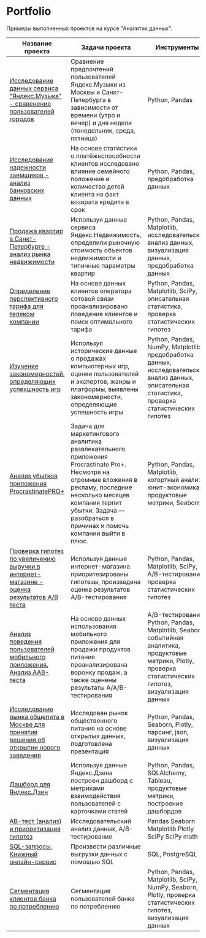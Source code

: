 # Portfolio
Примеры выполненных проектов на курсе "Аналитик данных".

 Название проекта | Задачи проекта | Инструменты |
| -------------------- | --------------------- |---------------------------|
 [Исследование данных сервиса "Яндекс.Музыка" - сравенение пользователей городов](https://github.com/ZubarevNikita/Portfolio/blob/main/01_%D0%98%D1%81%D1%81%D0%BB%D0%B5%D0%B4%D0%BE%D0%B2%D0%B0%D0%BD%D0%B8%D0%B5%20%D0%B4%D0%B0%D0%BD%D0%BD%D1%8B%D1%85%20%D1%81%D0%B5%D1%80%D0%B2%D0%B8%D1%81%D0%B0%20%D0%AF%D0%BD%D0%B4%D0%B5%D0%BA%D1%81.%D0%9C%D1%83%D0%B7%D1%8B%D0%BA%D0%B0%20-%20%D1%81%D1%80%D0%B0%D0%B2%D0%BD%D0%B5%D0%BD%D0%B8%D0%B5%20%D0%BF%D0%BE%D0%BB%D1%8C%D0%B7%D0%BE%D0%B2%D0%B0%D1%82%D0%B5%D0%BB%D0%B5%D0%B9%20%D0%B4%D0%B2%D1%83%D1%85%20%D0%B3%D0%BE%D1%80%D0%BE%D0%B4%D0%BE%D0%B2.ipynb)  | Сравнение предпочтений пользователей Яндекс.Музыки из Москвы и Санкт-Петербурга в зависимости от времени (утро и вечер) и дня недели (понедельник, среда, пятница)  | Python, Pandas |
 [Исследование надежности заемщиков - анализ банковских данных](https://github.com/ZubarevNikita/Portfolio/blob/main/02_%D0%98%D1%81%D1%81%D0%BB%D0%B5%D0%B4%D0%BE%D0%B2%D0%B0%D0%BD%D0%B8%D0%B5%20%D0%BD%D0%B0%D0%B4%D1%91%D0%B6%D0%BD%D0%BE%D1%81%D1%82%D0%B8%20%D0%B7%D0%B0%D0%B5%D0%BC%D1%89%D0%B8%D0%BA%D0%BE%D0%B2%20-%20%D0%B0%D0%BD%D0%B0%D0%BB%D0%B8%D0%B7%20%D0%B1%D0%B0%D0%BD%D0%BA%D0%BE%D0%B2%D1%81%D0%BA%D0%B8%D1%85%20%D0%B4%D0%B0%D0%BD%D0%BD%D1%8B%D1%85.ipynb)  | На основе статистики о платёжеспособности клиентов исследовано влияние семейного положение и количество детей клиента на факт возврата кредита в срок   | Python, Pandas, предобработка данных |
 [Продажа квартир в Санкт-Петербурге - анализ рынка недвижимости](https://github.com/ZubarevNikita/Portfolio/blob/main/03_%D0%98%D1%81%D1%81%D0%BB%D0%B5%D0%B4%D0%BE%D0%B2%D0%B0%D0%BD%D0%B8%D0%B5_%D0%BE%D0%B1%D1%8A%D1%8F%D0%B2%D0%BB%D0%B5%D0%BD%D0%B8%D0%B9_%D0%BE_%D0%BF%D1%80%D0%BE%D0%B4%D0%B0%D0%B6%D0%B5_%D0%BA%D0%B2%D0%B0%D1%80%D1%82%D0%B8%D1%80.ipynb)  | Используя данные сервиса Яндекс.Недвижимость, определили  рыночную стоимость объектов недвижимости и типичные параметры квартир  | Python, Pandas, Matplotlib, исследовательский анализ данных, визуализация данных, предобработка данных |
 [Определение перспективного тарифа для телеком компании](https://github.com/ZubarevNikita/Portfolio/blob/main/04_%D0%9E%D0%BF%D1%80%D0%B5%D0%B4%D0%B5%D0%BB%D0%B5%D0%BD%D0%B8%D0%B5_%D0%BF%D0%B5%D1%80%D1%81%D0%BF%D0%B5%D0%BA%D1%82%D0%B8%D0%B2%D0%BD%D0%BE%D0%B3%D0%BE_%D1%82%D0%B0%D1%80%D0%B8%D1%84%D0%B0_%D0%B4%D0%BB%D1%8F_%D1%82%D0%B5%D0%BB%D0%B5%D0%BA%D0%BE%D0%BC_%D0%BA%D0%BE%D0%BC%D0%BF%D0%B0%D0%BD%D0%B8%D0%B8.ipynb)  | На основе данных клиентов оператора сотовой связи проанализировано поведение клиентов и поиск оптимального тарифа  | Python, Pandas, Matplotlib, SciPy, описательная статистика, проверка статистических гипотез |
 [Изучение закономерностей, определяющих успехшность игр](https://github.com/ZubarevNikita/Portfolio/blob/main/05_%D0%90%D0%BD%D0%B0%D0%BB%D0%B8%D0%B7_%D0%B8%D0%B3%D1%80%D0%BE%D0%B2%D1%8B%D1%85_%D0%BF%D1%80%D0%BE%D0%B4%D1%83%D0%BA%D1%82%D0%BE%D0%B2.ipynb)  | Используя исторические данные о продажах компьютерных игр, оценки пользователей и экспертов, жанры и платформы, выявлены закономерности, определяющие успешность игры  | Python, Pandas, NumPy, Matplotlib, предобработка данных, исследовательский анализ данных, описательная статистика, проверка статистических гипотез |
 [Анализ убытков приложения ProcrastinatePRO+](https://github.com/ZubarevNikita/Portfolio/blob/main/06_%D0%90%D0%BD%D0%B0%D0%BB%D0%B8%D0%B7_%D1%83%D0%B1%D1%8B%D1%82%D0%BA%D0%BE%D0%B2_%D0%BF%D1%80%D0%B8%D0%BB%D0%BE%D0%B6%D0%B5%D0%BD%D0%B8%D1%8F_PROcratinate%2B.ipynb)  | Задача для маркетингового аналитика развлекательного приложения Procrastinate Pro+. Несмотря на огромные вложения в рекламу, последние несколько месяцев компания терпит убытки. Задача — разобраться в причинах и помочь компании выйти в плюс.  | Python, Pandas, Matplotlib, когортный анализ, юнит-экономика, продуктовые метрики, Seaborn |
 [Проверка гипотез по увеличению выручки в интернет-магазине - оценка результатов А/В теста](https://github.com/ZubarevNikita/Portfolio/blob/main/07_%D0%90%D0%BD%D0%B0%D0%BB%D0%B8%D1%82%D0%B8%D0%BA%D0%B0_%D0%BA%D1%80%D1%83%D0%BF%D0%BD%D0%BE%D0%B3%D0%BE_%D0%B8%D0%BD%D1%82%D0%B5%D1%80%D0%BD%D0%B5%D1%82-%D0%BC%D0%B0%D0%B3%D0%B0%D0%B7%D0%B8%D0%BD%D0%B0.AB-%D1%82%D0%B5%D1%81%D1%82.ipynb) | Используя данные интернет-магазина приоритезированы гипотезы, произведена оценка результатов A/B-тестирования  | Python, Pandas, Matplotlib, SciPy, A/B-тестирование, проверка статистических гипотез |
  [Анализ поведения пользователей мобильного приложения. Анализ ААВ-теста](https://github.com/ZubarevNikita/Portfolio/blob/main/08_%D0%90%D0%BD%D0%B0%D0%BB%D0%B8%D0%B7_%D0%BF%D0%BE%D0%B2%D0%B5%D0%B4%D0%B5%D0%BD%D0%B8%D1%8F_%D0%BF%D0%BE%D0%BB%D1%8C%D0%B7%D0%BE%D0%B2%D0%B0%D1%82%D0%B5%D0%BB%D0%B5%D0%B9_%D0%BC%D0%BE%D0%B1%D0%B8%D0%BB%D1%8C%D0%BD%D0%BE%D0%B3%D0%BE_%D0%BF%D1%80%D0%B8%D0%BB%D0%BE%D0%B6%D0%B5%D0%BD%D0%B8%D1%8F.%D0%90%D0%BD%D0%B0%D0%BB%D0%B8%D0%B7_AAB-%D1%82%D0%B5%D1%81%D1%82%D0%B0.ipynb)  | На основе данных использования мобильного приложения для продажи продуктов питания проанализирована воронку продаж, а также оценены результаты A/A/B-тестирования  | A/B-тестирование, Python, Pandas, Matplotlib, Seaborn, событийная аналитика, продуктовые метрики, Plotly, проверка статистических гипотез, визуализация данных |
 [Исследование рынка общепита в Москве для принятия решения об открытии нового заведения](https://github.com/ZubarevNikita/Portfolio/blob/main/09_%D0%90%D0%BD%D0%B0%D0%BB%D0%B8%D0%B7_%D1%80%D1%8B%D0%BD%D0%BA%D0%B0_%D0%B7%D0%B0%D0%B2%D0%B5%D0%B4%D0%B5%D0%BD%D0%B8%D0%B9_%D0%BE%D0%B1%D1%89%D0%B5%D1%81%D1%82%D0%B2%D0%B5%D0%BD%D0%BD%D0%BE%D0%B3%D0%BE_%D0%BF%D0%B8%D1%82%D0%B0%D0%BD%D0%B8%D1%8F_%D0%B3%D0%BE%D1%80%D0%BE%D0%B4%D0%B0_%D0%9C%D0%BE%D1%81%D0%BA%D0%B2%D1%8B.ipynb) | Исследован рынок общественного питания на основе открытых данных, подготовлена презентация | Python, Pandas, Seaborn, Plotly, парсинг, json, визуализация данных |
 [Дашборд для Яндекс.Дзен](https://github.com/ZubarevNikita/Portfolio/blob/main/10_%D0%94%D0%B0%D1%88%D0%B1%D0%BE%D1%80%D0%B4_%D0%B4%D0%BB%D1%8F_%D0%AF%D0%BD%D0%B4%D0%B5%D0%BA%D1%81.%D0%94%D0%B7%D0%B5%D0%BD.ipynb)  | Используя данные Яндекс.Дзена построен дашборд с метриками взаимодействия пользователей с карточками статей  | Python, Pandas, SQLAlchemy, Tableau, продуктовые метрики, построение дашбордов |
 [AB-тест (анализ) и приоретизация гипотез](https://github.com/ZubarevNikita/Portfolio/blob/main/11_AB-%D1%82%D0%B5%D1%81%D1%82_%D0%B8_%D0%BF%D1%80%D0%B8%D0%BE%D1%80%D0%B5%D1%82%D0%B8%D0%B7%D0%B0%D1%86%D0%B8%D1%8F_%D0%B3%D0%B8%D0%BF%D0%BE%D1%82%D0%B5%D0%B7.ipynb)  | Исследовательский анализ данных, A/B-тестирование  | Pandas Seaborn Matplotlib Plotly SciPy SciPy math |
[SQL-запросы. Книжный онлайн-сервис](https://github.com/ZubarevNikita/Portfolio/blob/main/12_SQL-%D0%B7%D0%B0%D0%BF%D1%80%D0%BE%D1%81%D1%8B.%D0%98%D1%81%D1%81%D0%BB%D0%B5%D0%B4%D0%BE%D0%B2%D0%B0%D0%BD%D0%B8%D0%B5_%D0%B1%D0%B0%D0%B7%D1%8B_%D0%B4%D0%B0%D0%BD%D0%BD%D1%8B%D1%85_%D0%BA%D0%BD%D0%B8%D0%B6%D0%BD%D0%BE%D0%B3%D0%BE_%D0%BE%D0%BD%D0%BB%D0%B0%D0%B9%D0%BD-%D1%81%D0%B5%D1%80%D0%B2%D0%B8%D1%81%D0%B0.ipynb)  | Произвести различные выгрузки данных с помощью SQL  | SQL, PostgreSQL |
 [Сегментация клиентов банка по потреблению](https://github.com/ZubarevNikita/Portfolio/blob/main/13_%D0%A1%D0%B5%D0%B3%D0%BC%D0%B5%D0%BD%D1%82%D0%B0%D1%86%D0%B8%D1%8F_%D0%BF%D0%BE%D0%BB%D1%8C%D0%B7%D0%BE%D0%B2%D0%B0%D1%82%D0%B5%D0%BB%D0%B5%D0%B9_%D0%B1%D0%B0%D0%BD%D0%BA%D0%B0_%D0%BF%D0%BE_%D0%BF%D0%BE%D1%82%D1%80%D0%B5%D0%B1%D0%BB%D0%B5%D0%BD%D0%B8%D1%8E.ipynb)  | Сегментация пользователей банка по потреблению | Python, Pandas, Matplotlib, SciPy, NumPy, Seaborn, Plotly, проверка статистических гипотез, визуализация данных |


 
